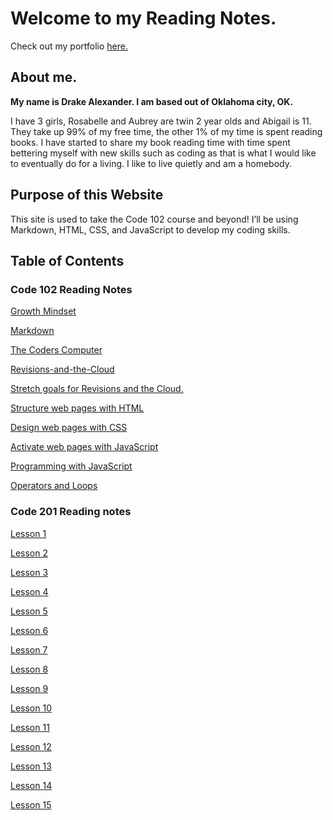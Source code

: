 # Welcome to my Reading Notes.

Check out my portfolio [here.](https://github.com/Drake-Alexander)

## About me.

**My name is Drake Alexander. I am based out of Oklahoma city, OK.** 

I have 3 girls, Rosabelle and Aubrey are twin 2 year olds and Abigail is 11. They take up 99% of my free time, the other 1% of my time is spent reading books. I have started to share my book reading time with time spent bettering myself with new skills such as coding as that is what I would like to eventually do for a living. I like to live quietly and am a homebody. 

## Purpose of this Website

This site is used to take the Code 102 course and beyond! I’ll be using Markdown, HTML, CSS, and JavaScript to develop my coding skills.

## Table of Contents

### Code 102 Reading Notes
[Growth Mindset](https://drake-alexander.github.io/reading-notes/102/Growth-Mindset)

[Markdown](https://drake-alexander.github.io/reading-notes/102/Markdown)

[The Coders Computer](https://drake-alexander.github.io/reading-notes/102/The-Coder's-Computer)

[Revisions-and-the-Cloud](https://drake-alexander.github.io/reading-notes/102/Revisions-and-the-Cloud)

[Stretch goals for Revisions and the Cloud.](https://drake-alexander.github.io/reading-notes/102/Stretch-goals-for-102)

[Structure web pages with HTML](https://drake-alexander.github.io/reading-notes/102/Structure-web-pages-with-HTML)

[Design web pages with CSS](https://drake-alexander.github.io/reading-notes/102/Design-web-pages-with-CSS)

[Activate web pages with JavaScript](https://drake-alexander.github.io/reading-notes/102/Activate-web-pages-with-JavaScript)

[Programming with JavaScript](https://drake-alexander.github.io/reading-notes/102/Programming-with-JavaScript)

[Operators and Loops](https://drake-alexander.github.io/reading-notes/102/Operators-and-Loops)

### Code 201 Reading notes

[Lesson 1](https://drake-alexander.github.io/reading-notes/201/Lesson-1)

[Lesson 2](https://drake-alexander.github.io/reading-notes/201/Lesson-2)

[Lesson 3](https://drake-alexander.github.io/reading-notes/201/Lesson-3)

[Lesson 4](https://drake-alexander.github.io/reading-notes/201/Lesson-4)

[Lesson 5](https://drake-alexander.github.io/reading-notes/201/Lesson-5)

[Lesson 6](https://drake-alexander.github.io/reading-notes/201/Lesson-6)

[Lesson 7](https://drake-alexander.github.io/reading-notes/201/Lesson-7)

[Lesson 8](https://drake-alexander.github.io/reading-notes/201/Lesson-8)

[Lesson 9](https://drake-alexander.github.io/reading-notes/201/Lesson-9)

[Lesson 10](https://drake-alexander.github.io/reading-notes/201/Lesson-10)

[Lesson 11](https://drake-alexander.github.io/reading-notes/201/Lesson-11)

[Lesson 12](https://drake-alexander.github.io/reading-notes/201/Lesson-12)

[Lesson 13](https://drake-alexander.github.io/reading-notes/201/Lesson-13)

[Lesson 14](https://drake-alexander.github.io/reading-notes/201/Lesson-14)

[Lesson 15](https://drake-alexander.github.io/reading-notes/201/Lesson-15)


